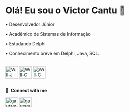 # Olá! Eu sou o Victor Cantu 👋

• Desenvolvedor Júnior

• Acadêmico de Sistemas de Informação

• Estudando Delphi

• Conhecimento breve em Delphi, Java, SQL.
<div style="display: inline_block"><br>
  <img align="center" alt="Will-J" height="40" width="40" src="https://cdn.jsdelivr.net/gh/devicons/devicon@latest/icons/java/java-plain.svg">
  <img align="center" alt="Will-C" height="40" width="40"src="https://user-images.githubusercontent.com/3423282/123477765-e4013700-d5d4-11eb-876c-de9aab52153b.png">
  <img align="center" alt="Will-C" height="40" width="40"src="https://cdn.jsdelivr.net/gh/devicons/devicon@latest/icons/sqldeveloper/sqldeveloper-original.svg">
</div>

</div>

##

</div>


🔗 &nbsp;**Connect with me**

<p align="left">
<a href="https://www.linkedin.com/in/victor-cantu-2b85a52a2/" target="blank"><img align="center" src="https://raw.githubusercontent.com/rahuldkjain/github-profile-readme-generator/master/src/images/icons/Social/linked-in-alt.svg" alt="gautamkrishnar" height="30" width="40" /></a>
<a href="https://www.instagram.com/cantuvictor_/" target="blank"><img align="center" src="https://raw.githubusercontent.com/rahuldkjain/github-profile-readme-generator/master/src/images/icons/Social/instagram.svg" alt="gautamkrishnar" height="30" width="40" /></a>
